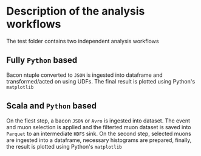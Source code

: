 # Description of the analysis workflows

The test folder contains two independent analysis workflows

## Fully ```Python``` based

Bacon ntuple converted to ```JSON``` is ingested into dataframe and transformed/acted on using UDFs. The final result is plotted using Python's ```matplotlib```

## Scala and ```Python``` based

On the fiest step, a bacon ```JSON``` or ```Avro``` is ingested into dataset. The event and muon selection is applied and the filterted muon
dataset is saved into ```Parquet``` to an intermediate ```HDFS``` sink. On the second step, selected muons are ingested into a dataframe, necessary histograms are prepared,
finally, the result is plotted using Python's ```matplotlib```    

